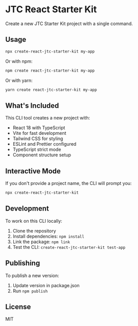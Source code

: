 # JTC React Starter Kit

Create a new JTC Starter Kit project with a single command.

## Usage

```bash
npx create-react-jtc-starter-kit my-app
```

Or with npm:

```bash
npm create react-jtc-starter-kit my-app
```

Or with yarn:

```bash
yarn create react-jtc-starter-kit my-app
```

## What's Included

This CLI tool creates a new project with:

- React 18 with TypeScript
- Vite for fast development
- Tailwind CSS for styling
- ESLint and Prettier configured
- TypeScript strict mode
- Component structure setup

## Interactive Mode

If you don't provide a project name, the CLI will prompt you:

```bash
npx create-react-jtc-starter-kit
```

## Development

To work on this CLI locally:

1. Clone the repository
2. Install dependencies: `npm install`
3. Link the package: `npm link`
4. Test the CLI: `create-react-jtc-starter-kit test-app`

## Publishing

To publish a new version:

1. Update version in package.json
2. Run `npm publish`

## License

MIT
